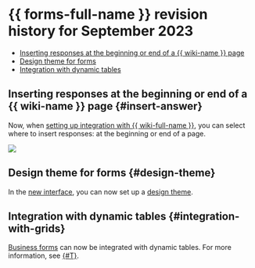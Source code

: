 # {{ forms-full-name }} revision history for September 2023

* [Inserting responses at the beginning or end of a {{ wiki-name }} page](#insert-answer)
* [Design theme for forms](#design-theme)
* [Integration with dynamic tables](#integration-with-grids)

## Inserting responses at the beginning or end of a {{ wiki-name }} page {#insert-answer}

Now, when [setting up integration with {{ wiki-full-name }}](../send-wiki.md), you can select where to insert responses: at the beginning or end of a page.

![](../../_assets/forms/insert-answer.png)

## Design theme for forms {#design-theme}

In the [new interface](2306.md), you can now set up a [design theme](../appearance.md).

## Integration with dynamic tables {#integration-with-grids}

[Business forms](../forms-for-org.md) can now be integrated with dynamic tables. For more information, see [{#T}](../send-wiki.md#grid).
